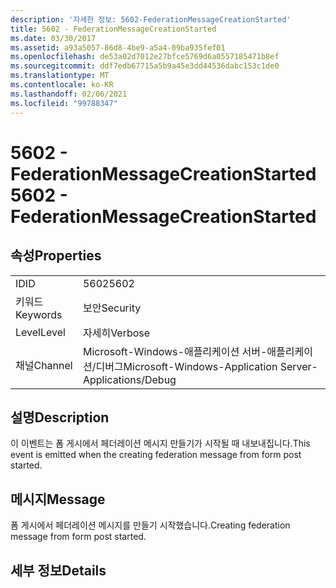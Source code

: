 ```yaml
---
description: '자세한 정보: 5602-FederationMessageCreationStarted'
title: 5602 - FederationMessageCreationStarted
ms.date: 03/30/2017
ms.assetid: a93a5057-86d8-4be9-a5a4-09ba935fef01
ms.openlocfilehash: de53a02d7012e27bfce5769d6a0557185471b8ef
ms.sourcegitcommit: ddf7edb67715a5b9a45e3dd44536dabc153c1de0
ms.translationtype: MT
ms.contentlocale: ko-KR
ms.lasthandoff: 02/06/2021
ms.locfileid: "99788347"
---
```

# <a name="5602---federationmessagecreationstarted"></a><span data-ttu-id="6085d-103">5602 - FederationMessageCreationStarted</span><span class="sxs-lookup"><span data-stu-id="6085d-103">5602 - FederationMessageCreationStarted</span></span>

## <a name="properties"></a><span data-ttu-id="6085d-104">속성</span><span class="sxs-lookup"><span data-stu-id="6085d-104">Properties</span></span>  
  
|||  
|-|-|  
|<span data-ttu-id="6085d-105">ID</span><span class="sxs-lookup"><span data-stu-id="6085d-105">ID</span></span>|<span data-ttu-id="6085d-106">5602</span><span class="sxs-lookup"><span data-stu-id="6085d-106">5602</span></span>|  
|<span data-ttu-id="6085d-107">키워드</span><span class="sxs-lookup"><span data-stu-id="6085d-107">Keywords</span></span>|<span data-ttu-id="6085d-108">보안</span><span class="sxs-lookup"><span data-stu-id="6085d-108">Security</span></span>|  
|<span data-ttu-id="6085d-109">Level</span><span class="sxs-lookup"><span data-stu-id="6085d-109">Level</span></span>|<span data-ttu-id="6085d-110">자세히</span><span class="sxs-lookup"><span data-stu-id="6085d-110">Verbose</span></span>|  
|<span data-ttu-id="6085d-111">채널</span><span class="sxs-lookup"><span data-stu-id="6085d-111">Channel</span></span>|<span data-ttu-id="6085d-112">Microsoft-Windows-애플리케이션 서버-애플리케이션/디버그</span><span class="sxs-lookup"><span data-stu-id="6085d-112">Microsoft-Windows-Application Server-Applications/Debug</span></span>|  
  
## <a name="description"></a><span data-ttu-id="6085d-113">설명</span><span class="sxs-lookup"><span data-stu-id="6085d-113">Description</span></span>  

 <span data-ttu-id="6085d-114">이 이벤트는 폼 게시에서 페더레이션 메시지 만들기가 시작될 때 내보내집니다.</span><span class="sxs-lookup"><span data-stu-id="6085d-114">This event is emitted when the creating federation message from form post started.</span></span>  
  
## <a name="message"></a><span data-ttu-id="6085d-115">메시지</span><span class="sxs-lookup"><span data-stu-id="6085d-115">Message</span></span>  

 <span data-ttu-id="6085d-116">폼 게시에서 페더레이션 메시지를 만들기 시작했습니다.</span><span class="sxs-lookup"><span data-stu-id="6085d-116">Creating federation message from form post started.</span></span>  
  
## <a name="details"></a><span data-ttu-id="6085d-117">세부 정보</span><span class="sxs-lookup"><span data-stu-id="6085d-117">Details</span></span>
